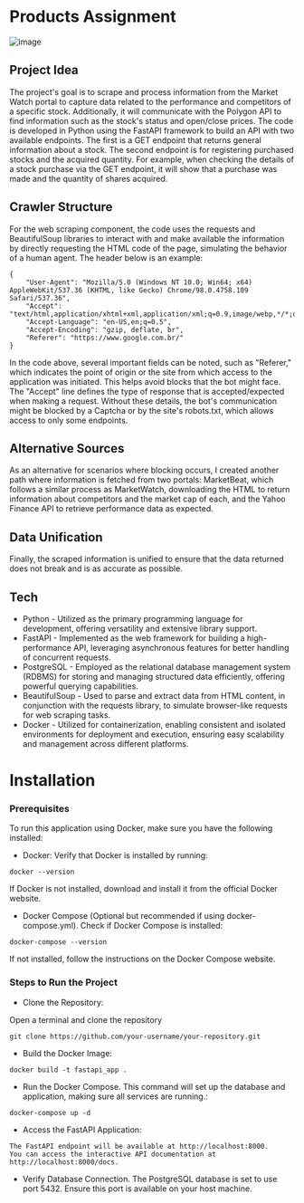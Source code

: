 # Products Assignment

![image](https://github.com/user-attachments/assets/c84a0f65-7a93-43ac-900c-1a3b92084b7b)


## Project Idea

The project's goal is to scrape and process information from the Market Watch portal to capture data related to the performance and competitors of a specific stock. Additionally, it will communicate with the Polygon API to find information such as the stock's status and open/close prices. The code is developed in Python using the FastAPI framework to build an API with two available endpoints. The first is a GET endpoint that returns general information about a stock. The second endpoint is for registering purchased stocks and the acquired quantity. For example, when checking the details of a stock purchase via the GET endpoint, it will show that a purchase was made and the quantity of shares acquired.

## Crawler Structure
For the web scraping component, the code uses the requests and BeautifulSoup libraries to interact with and make available the information by directly requesting the HTML code of the page, simulating the behavior of a human agent. The header below is an example:

```
{
    "User-Agent": "Mozilla/5.0 (Windows NT 10.0; Win64; x64) AppleWebKit/537.36 (KHTML, like Gecko) Chrome/98.0.4758.109 Safari/537.36",
    "Accept": "text/html,application/xhtml+xml,application/xml;q=0.9,image/webp,*/*;q=0.8",
    "Accept-Language": "en-US,en;q=0.5",
    "Accept-Encoding": "gzip, deflate, br",
    "Referer": "https://www.google.com.br/"
}
```

In the code above, several important fields can be noted, such as "Referer," which indicates the point of origin or the site from which access to the application was initiated. This helps avoid blocks that the bot might face. The "Accept" line defines the type of response that is accepted/expected when making a request. Without these details, the bot's communication might be blocked by a Captcha or by the site's robots.txt, which allows access to only some endpoints.

## Alternative Sources
As an alternative for scenarios where blocking occurs, I created another path where information is fetched from two portals: MarketBeat, which follows a similar process as MarketWatch, downloading the HTML to return information about competitors and the market cap of each, and the Yahoo Finance API to retrieve performance data as expected.

## Data Unification
Finally, the scraped information is unified to ensure that the data returned does not break and is as accurate as possible.

## Tech

- Python - Utilized as the primary programming language for development, offering versatility and extensive library support.
- FastAPI - Implemented as the web framework for building a high-performance API, leveraging asynchronous features for better handling of concurrent requests.
- PostgreSQL - Employed as the relational database management system (RDBMS) for storing and managing structured data efficiently, offering powerful querying capabilities.
- BeautifulSoup - Used to parse and extract data from HTML content, in conjunction with the requests library, to simulate browser-like requests for web scraping tasks.
- Docker - Utilized for containerization, enabling consistent and isolated environments for deployment and execution, ensuring easy scalability and management across different platforms.

# Installation

### Prerequisites
To run this application using Docker, make sure you have the following installed:

- Docker: Verify that Docker is installed by running:
```
docker --version
```
If Docker is not installed, download and install it from the official Docker website.
- Docker Compose (Optional but recommended if using docker-compose.yml). Check if Docker Compose is installed:
```
docker-compose --version
```
If not installed, follow the instructions on the Docker Compose website.
### Steps to Run the Project
- Clone the Repository:

Open a terminal and clone the repository
```
git clone https://github.com/your-username/your-repository.git
```

 - Build the Docker Image:
```
docker build -t fastapi_app .
```
- Run the Docker Compose. This command will set up the database and application, making sure all services are running.:
```
docker-compose up -d
```
- Access the FastAPI Application:
```
The FastAPI endpoint will be available at http://localhost:8000.
You can access the interactive API documentation at http://localhost:8000/docs.
```
- Verify Database Connection. The PostgreSQL database is set to use port 5432. Ensure this port is available on your host machine.
